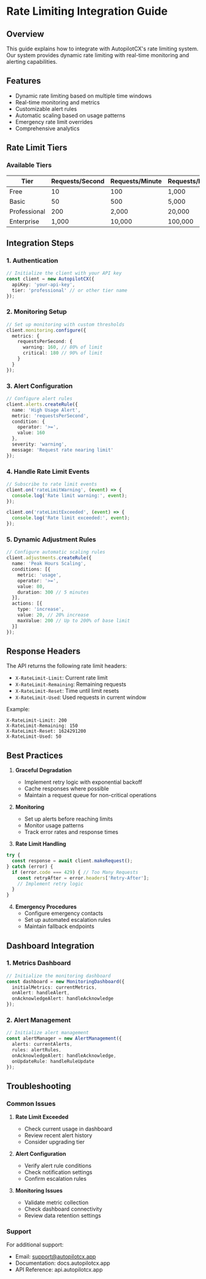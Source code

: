 # Rate Limiting Integration Guide

## Overview
This guide explains how to integrate with AutopilotCX's rate limiting system. Our system provides dynamic rate limiting with real-time monitoring and alerting capabilities.

## Features
- Dynamic rate limiting based on multiple time windows
- Real-time monitoring and metrics
- Customizable alert rules
- Automatic scaling based on usage patterns
- Emergency rate limit overrides
- Comprehensive analytics

## Rate Limit Tiers

### Available Tiers
| Tier | Requests/Second | Requests/Minute | Requests/Hour | Requests/Day | Price |
|------|----------------|-----------------|---------------|--------------|--------|
| Free | 10 | 100 | 1,000 | 10,000 | $0 |
| Basic | 50 | 500 | 5,000 | 50,000 | $49 |
| Professional | 200 | 2,000 | 20,000 | 200,000 | $149 |
| Enterprise | 1,000 | 10,000 | 100,000 | 1,000,000 | $499 |

## Integration Steps

### 1. Authentication
```typescript
// Initialize the client with your API key
const client = new AutopilotCX({
  apiKey: 'your-api-key',
  tier: 'professional' // or other tier name
});
```

### 2. Monitoring Setup
```typescript
// Set up monitoring with custom thresholds
client.monitoring.configure({
  metrics: {
    requestsPerSecond: {
      warning: 160, // 80% of limit
      critical: 180 // 90% of limit
    }
  }
});
```

### 3. Alert Configuration
```typescript
// Configure alert rules
client.alerts.createRule({
  name: 'High Usage Alert',
  metric: 'requestsPerSecond',
  condition: {
    operator: '>=',
    value: 160
  },
  severity: 'warning',
  message: 'Request rate nearing limit'
});
```

### 4. Handle Rate Limit Events
```typescript
// Subscribe to rate limit events
client.on('rateLimitWarning', (event) => {
  console.log('Rate limit warning:', event);
});

client.on('rateLimitExceeded', (event) => {
  console.log('Rate limit exceeded:', event);
});
```

### 5. Dynamic Adjustment Rules
```typescript
// Configure automatic scaling rules
client.adjustments.createRule({
  name: 'Peak Hours Scaling',
  conditions: [{
    metric: 'usage',
    operator: '>=',
    value: 80,
    duration: 300 // 5 minutes
  }],
  actions: [{
    type: 'increase',
    value: 20, // 20% increase
    maxValue: 200 // Up to 200% of base limit
  }]
});
```

## Response Headers

The API returns the following rate limit headers:
- `X-RateLimit-Limit`: Current rate limit
- `X-RateLimit-Remaining`: Remaining requests
- `X-RateLimit-Reset`: Time until limit resets
- `X-RateLimit-Used`: Used requests in current window

Example:
```http
X-RateLimit-Limit: 200
X-RateLimit-Remaining: 150
X-RateLimit-Reset: 1624291200
X-RateLimit-Used: 50
```

## Best Practices

1. **Graceful Degradation**
   - Implement retry logic with exponential backoff
   - Cache responses where possible
   - Maintain a request queue for non-critical operations

2. **Monitoring**
   - Set up alerts before reaching limits
   - Monitor usage patterns
   - Track error rates and response times

3. **Rate Limit Handling**
```typescript
try {
  const response = await client.makeRequest();
} catch (error) {
  if (error.code === 429) { // Too Many Requests
    const retryAfter = error.headers['Retry-After'];
    // Implement retry logic
  }
}
```

4. **Emergency Procedures**
   - Configure emergency contacts
   - Set up automated escalation rules
   - Maintain fallback endpoints

## Dashboard Integration

### 1. Metrics Dashboard
```typescript
// Initialize the monitoring dashboard
const dashboard = new MonitoringDashboard({
  initialMetrics: currentMetrics,
  onAlert: handleAlert,
  onAcknowledgeAlert: handleAcknowledge
});
```

### 2. Alert Management
```typescript
// Initialize alert management
const alertManager = new AlertManagement({
  alerts: currentAlerts,
  rules: alertRules,
  onAcknowledgeAlert: handleAcknowledge,
  onUpdateRule: handleRuleUpdate
});
```

## Troubleshooting

### Common Issues

1. **Rate Limit Exceeded**
   - Check current usage in dashboard
   - Review recent alert history
   - Consider upgrading tier

2. **Alert Configuration**
   - Verify alert rule conditions
   - Check notification settings
   - Confirm escalation rules

3. **Monitoring Issues**
   - Validate metric collection
   - Check dashboard connectivity
   - Review data retention settings

### Support

For additional support:
- Email: support@autopilotcx.app
- Documentation: docs.autopilotcx.app
- API Reference: api.autopilotcx.app 